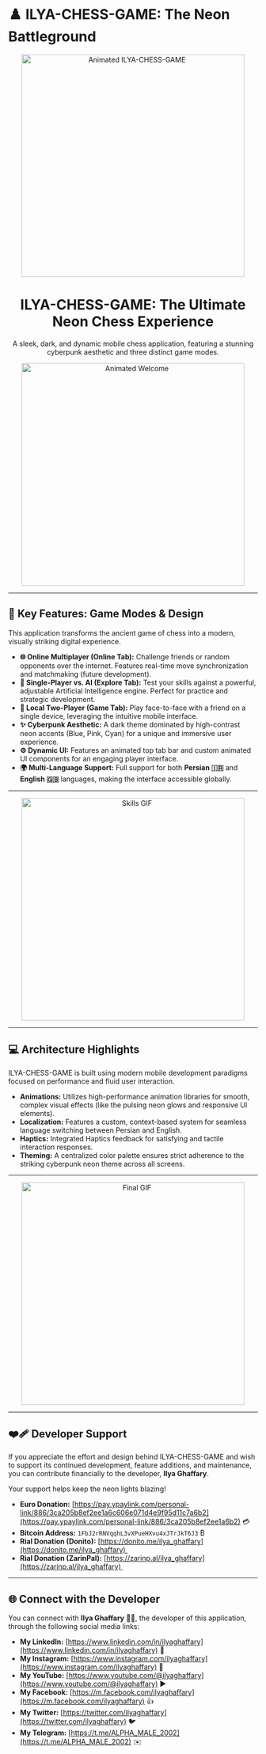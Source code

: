 # ♟️ ILYA-CHESS-GAME: The Neon Battleground

<div align="center">
  <img src="https://raw.githubusercontent.com/ilyaghaffary/ilyaghaffary/main/assets/working_developer.gif" alt="Animated ILYA-CHESS-GAME" width="450"/>
  <h1>ILYA-CHESS-GAME: The Ultimate Neon Chess Experience</h1>
  <p>A sleek, dark, and dynamic mobile chess application, featuring a stunning cyberpunk aesthetic and three distinct game modes.</p>
</div>

<div align="center">
  <img src="https://raw.githubusercontent.com/ilyaghaffary/ilyaghaffary/main/assets/welcome_coding.gif" alt="Animated Welcome" width="450"/>
</div>

---

## 🔑 Key Features: Game Modes & Design

This application transforms the ancient game of chess into a modern, visually striking digital experience.

- **🌐 Online Multiplayer (Online Tab):** Challenge friends or random opponents over the internet. Features real-time move synchronization and matchmaking (future development).
- **🧠 Single-Player vs. AI (Explore Tab):** Test your skills against a powerful, adjustable Artificial Intelligence engine. Perfect for practice and strategic development.
- **👥 Local Two-Player (Game Tab):** Play face-to-face with a friend on a single device, leveraging the intuitive mobile interface.
- **✨ Cyberpunk Aesthetic:** A dark theme dominated by high-contrast neon accents (Blue, Pink, Cyan) for a unique and immersive user experience.
- **⚙️ Dynamic UI:** Features an animated top tab bar and custom animated UI components for an engaging player interface.
- **🌍 Multi-Language Support:** Full support for both **Persian 🇮🇷** and **English 🇬🇧** languages, making the interface accessible globally.

---

<div align="center">
  <img src="https://raw.githubusercontent.com/ilyaghaffary/ilyaghaffary/main/assets/tech_skills.gif" alt="Skills GIF" width="450"/>
</div>

---

## 💻 Architecture Highlights

ILYA-CHESS-GAME is built using modern mobile development paradigms focused on performance and fluid user interaction.

- **Animations:** Utilizes high-performance animation libraries for smooth, complex visual effects (like the pulsing neon glows and responsive UI elements).
- **Localization:** Features a custom, context-based system for seamless language switching between Persian and English.
- **Haptics:** Integrated Haptics feedback for satisfying and tactile interaction responses.
- **Theming:** A centralized color palette ensures strict adherence to the striking cyberpunk neon theme across all screens.

---

<div align="center">
  <img src="https://raw.githubusercontent.com/ilyaghaffary/ilyaghaffary/main/assets/m.gif" alt="Final GIF" width="450"/>
</div>

---

## ❤️‍🩹 Developer Support

If you appreciate the effort and design behind ILYA-CHESS-GAME and wish to support its continued development, feature additions, and maintenance, you can contribute financially to the developer, **Ilya Ghaffary**.

Your support helps keep the neon lights blazing!

- **Euro Donation:** [https://pay.ypaylink.com/personal-link/886/3ca205b8ef2ee1a6c606e071d4e9f95d11c7a6b2](https://pay.ypaylink.com/personal-link/886/3ca205b8ef2ee1a6b2) 💳
- **Bitcoin Address:** `1FbJ2rRNVqqhL3vXPueHXvu4xJTrJkT6J3` ₿
- **Rial Donation (Donito):** [https://donito.me/ilya_ghaffary](https://donito.me/ilya_ghaffary) 
- **Rial Donation (ZarinPal):** [https://zarinp.al/ilya_ghaffary](https://zarinp.al/ilya_ghaffary) 

---

## 🌐 Connect with the Developer

You can connect with **Ilya Ghaffary** 👨‍💻, the developer of this application, through the following social media links:

- **My LinkedIn:** [https://www.linkedin.com/in/ilyaghaffary](https://www.linkedin.com/in/ilyaghaffary) 🔗
- **My Instagram:** [https://www.instagram.com/ilyaghaffary](https://www.instagram.com/ilyaghaffary) 📸
- **My YouTube:** [https://www.youtube.com/@ilyaghaffary](https://www.youtube.com/@ilyaghaffary) ▶️
- **My Facebook:** [https://m.facebook.com/ilyaghaffary](https://m.facebook.com/ilyaghaffary) 👍
- **My Twitter:** [https://twitter.com/ilyaghaffary](https://twitter.com/ilyaghaffary) 🐦
- **My Telegram:** [https://t.me/ALPHA_MALE_2002](https://t.me/ALPHA_MALE_2002) ✉️
